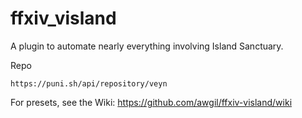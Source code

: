 # ffxiv_visland

A plugin to automate nearly everything involving Island Sanctuary.

Repo
```
https://puni.sh/api/repository/veyn
```

For presets, see the Wiki: https://github.com/awgil/ffxiv-visland/wiki









